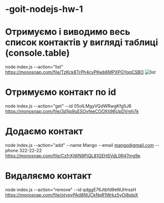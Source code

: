 # -goit-nodejs-hw-1

# Отримуємо і виводимо весь список контактів у вигляді таблиці (console.table)

node index.js --action="list"
https://monosnap.com/file/TzKck8TrPh4cvPKwb6MPXPGYqqCSBO
<img src="https://monosnap.com/file/TzKck8TrPh4cvPKwb6MPXPGYqqCSBO" alt="list" border="0">

# Отримуємо контакт по id

node index.js --action="get" --id 05olLMgyVQdWRwgKfg5J6
https://monosnap.com/file/3d1jp9uESOvfeeCOOXtj96UpDVmh7k

# Додаємо контакт

node index.js --action="add" --name Mango --email mango@gmail.com --phone 322-22-22
https://monosnap.com/file/CzfrXjWN9PiQL81GEHSVdL0R47mg9e

# Видаляємо контакт

node index.js --action="remove" --id qdggE76Jtbfd9eWJHrssH
https://monosnap.com/file/otypyPAd8NUCkNqR1Wrkz5yOi8stpX
